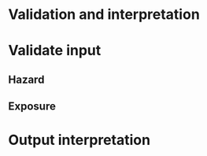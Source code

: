 # Validation and interpretation

[//]: # (Comment)

# Validate input


## Hazard

## Exposure

# Output interpretation

